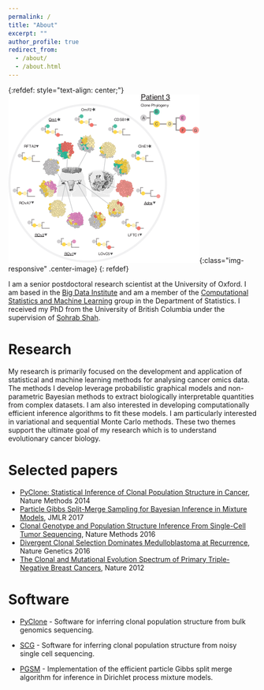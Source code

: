 ```yaml
---
permalink: /
title: "About"
excerpt: ""
author_profile: true
redirect_from:
  - /about/
  - /about.html
---
```


{:refdef: style="text-align: center;"}
![Cancer evolution](/images/ith.png){:class="img-responsive" .center-image}
{: refdef}

I am a senior postdoctoral research scientist at the University of Oxford.
I am based in the [Big Data Institute](https://www.bdi.ox.ac.uk) and am a member of the [Computational Statistics and Machine Learning](http://csml.stats.ox.ac.uk) group in the Department of Statistics.
I received my PhD from the University of British Columbia under the supervision of [Sohrab Shah](http://shahlab.ca).

# Research

My research is primarily focused on the development and application of statistical and machine learning methods for analysing cancer omics data.
The methods I develop leverage probabilistic graphical models and non-parametric Bayesian methods to extract biologically interpretable quantities from complex datasets.
I am also interested in developing computationally efficient inference algorithms to fit these models.
I am particularly interested in variational and sequential Monte Carlo methods.
These two themes support the ultimate goal of my research which is to understand evolutionary cancer biology.

# Selected papers

- [PyClone: Statistical Inference of Clonal Population Structure in Cancer](http://dx.doi.org/10.1038/nmeth.2883), Nature Methods 2014
- [Particle Gibbs Split-Merge Sampling for Bayesian Inference in Mixture Models](http://jmlr.org/papers/v18/15-397.html), JMLR 2017
- [Clonal Genotype and Population Structure Inference From Single-Cell Tumor Sequencing](https://doi.org/10.1038/nmeth.3867), Nature Methods 2016
- [Divergent Clonal Selection Dominates Medulloblastoma at Recurrence](http://dx.doi.org/10.1038/nature16478), Nature Genetics 2016
- [The Clonal and Mutational Evolution Spectrum of Primary Triple-Negative Breast Cancers](https://dx.doi.org/10.1038/nature10933), Nature 2012

# Software

- [PyClone](https://bitbucket.org/aroth85/pyclone/wiki/Home) - Software for inferring clonal population structure from bulk genomics sequencing.

- [SCG](https://bitbucket.org/aroth85/scg/wiki/Home) - Software for inferring clonal population structure from noisy single cell sequencing.

- [PGSM](https://github.com/aroth85/pgsm) - Implementation of the efficient particle Gibbs split merge algorithm for inference in Dirichlet process mixture models.
